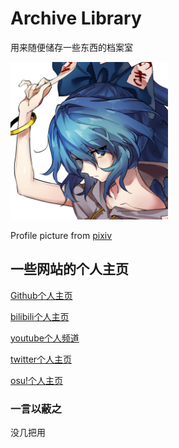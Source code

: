 # Archive Library

用来随便储存一些东西的档案室

<img src="/images/依神紫苑_0.5x.jpg" width="50%">

Profile picture from [pixiv](https://www.pixiv.net/artworks/72497361)

## 一些网站的个人主页

[Github个人主页](https://github.com/Yan233333)

[bilibili个人主页](https://space.bilibili.com/180325614)

[youtube个人频道](https://www.youtube.com/channel/UC6WLOHpwHXktPF2qKDOJTGw)

[twitter个人主页](https://twitter.com/Yan2336)

[osu!个人主页](https://osu.ppy.sh/users/20063834)

### 一言以蔽之

没几把用
